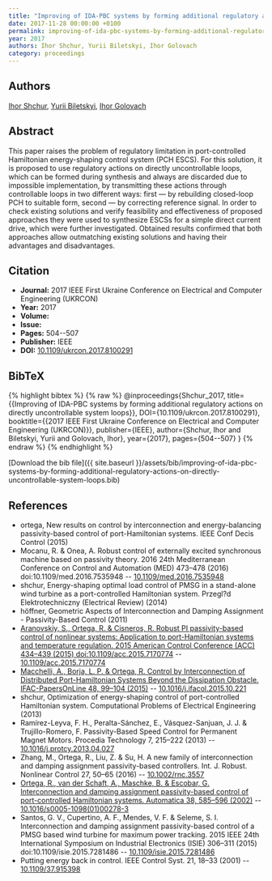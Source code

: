 ```yaml
---
title: "Improving of IDA-PBC systems by forming additional regulatory actions on directly uncontrollable system loops"
date: 2017-11-28 00:00:00 +0100
permalink: improving-of-ida-pbc-systems-by-forming-additional-regulatory-actions-on-directly-uncontrollable-system-loops
year: 2017
authors: Ihor Shchur, Yurii Biletskyi, Ihor Golovach
category: proceedings
---
```

 
## Authors
[Ihor Shchur](authors/igor-z-shchur), [Yurii Biletskyi](authors/yurii-o-biletskyi), [Ihor Golovach](authors/ihor-golovach)
 
## Abstract
This paper raises the problem of regulatory limitation in port-controlled Hamiltonian energy-shaping control system (PCH ESCS). For this solution, it is proposed to use regulatory actions on directly uncontrollable loops, which can be formed during synthesis and always are discarded due to impossible implementation, by transmitting these actions through controllable loops in two different ways: first — by rebuilding closed-loop PCH to suitable form, second — by correcting reference signal. In order to check existing solutions and verify feasibility and effectiveness of proposed approaches they were used to synthesize ESCSs for a simple direct current drive, which were further investigated. Obtained results confirmed that both approaches allow outmatching existing solutions and having their advantages and disadvantages.
 
## Citation
- **Journal:** 2017 IEEE First Ukraine Conference on Electrical and Computer Engineering (UKRCON)
- **Year:** 2017
- **Volume:** 
- **Issue:** 
- **Pages:** 504--507
- **Publisher:** IEEE
- **DOI:** [10.1109/ukrcon.2017.8100291](https://doi.org/10.1109/ukrcon.2017.8100291)
 
## BibTeX
{% highlight bibtex %}
{% raw %}
@inproceedings{Shchur_2017,
  title={{Improving of IDA-PBC systems by forming additional regulatory actions on directly uncontrollable system loops}},
  DOI={10.1109/ukrcon.2017.8100291},
  booktitle={{2017 IEEE First Ukraine Conference on Electrical and Computer Engineering (UKRCON)}},
  publisher={IEEE},
  author={Shchur, Ihor and Biletskyi, Yurii and Golovach, Ihor},
  year={2017},
  pages={504--507}
}
{% endraw %}
{% endhighlight %}
 
[Download the bib file]({{ site.baseurl }}/assets/bib/improving-of-ida-pbc-systems-by-forming-additional-regulatory-actions-on-directly-uncontrollable-system-loops.bib)
 
## References
- ortega, New results on control by interconnection and energy-balancing passivity-based control of port-Hamiltonian systems. IEEE Conf Decis Control (2015)
- Mocanu, R. & Onea, A. Robust control of externally excited synchronous machine based on passivity theory. 2016 24th Mediterranean Conference on Control and Automation (MED) 473–478 (2016) doi:10.1109/med.2016.7535948 -- [10.1109/med.2016.7535948](https://doi.org/10.1109/med.2016.7535948)
- shchur, Energy-shaping optimal load control of PMSG in a stand-alone wind turbine as a port-controlled Hamiltonian system. Przegl?d Elektrotechniczny (Electrical Review) (2014)
- höffner, Geometric Aspects of Interconnection and Damping Assignment - Passivity-Based Control (2011)
- [Aranovskiy, S., Ortega, R. & Cisneros, R. Robust PI passivity-based control of nonlinear systems: Application to port-Hamiltonian systems and temperature regulation. 2015 American Control Conference (ACC) 434–439 (2015) doi:10.1109/acc.2015.7170774](robust-pi-passivity-based-control-of-nonlinear-systems-application-to-port-hamiltonian-systems-and-temperature-regulation) -- [10.1109/acc.2015.7170774](https://doi.org/10.1109/acc.2015.7170774)
- [Macchelli, A., Borja, L. P. & Ortega, R. Control by Interconnection of Distributed Port-Hamiltonian Systems Beyond the Dissipation Obstacle. IFAC-PapersOnLine 48, 99–104 (2015)](control-by-interconnection-of-distributed-port-hamiltonian-systems-beyond-the-dissipation-obstacle) -- [10.1016/j.ifacol.2015.10.221](https://doi.org/10.1016/j.ifacol.2015.10.221)
- shchur, Optimization of energy-shaping control of port-controlled Hamiltonian system. Computational Problems of Electrical Engineering (2013)
- Ramírez-Leyva, F. H., Peralta-Sánchez, E., Vásquez-Sanjuan, J. J. & Trujillo-Romero, F. Passivity-Based Speed Control for Permanent Magnet Motors. Procedia Technology 7, 215–222 (2013) -- [10.1016/j.protcy.2013.04.027](https://doi.org/10.1016/j.protcy.2013.04.027)
- Zhang, M., Ortega, R., Liu, Z. & Su, H. A new family of interconnection and damping assignment passivity-based controllers. Int. J. Robust. Nonlinear Control 27, 50–65 (2016) -- [10.1002/rnc.3557](https://doi.org/10.1002/rnc.3557)
- [Ortega, R., van der Schaft, A., Maschke, B. & Escobar, G. Interconnection and damping assignment passivity-based control of port-controlled Hamiltonian systems. Automatica 38, 585–596 (2002)](interconnection-and-damping-assignment-passivity-based-control-of-port-controlled-hamiltonian-systems) -- [10.1016/s0005-1098(01)00278-3](https://doi.org/10.1016/s0005-1098(01)00278-3)
- Santos, G. V., Cupertino, A. F., Mendes, V. F. & Seleme, S. I. Interconnection and damping assignment passivity-based control of a PMSG based wind turbine for maximum power tracking. 2015 IEEE 24th International Symposium on Industrial Electronics (ISIE) 306–311 (2015) doi:10.1109/isie.2015.7281486 -- [10.1109/isie.2015.7281486](https://doi.org/10.1109/isie.2015.7281486)
- Putting energy back in control. IEEE Control Syst. 21, 18–33 (2001) -- [10.1109/37.915398](https://doi.org/10.1109/37.915398)


